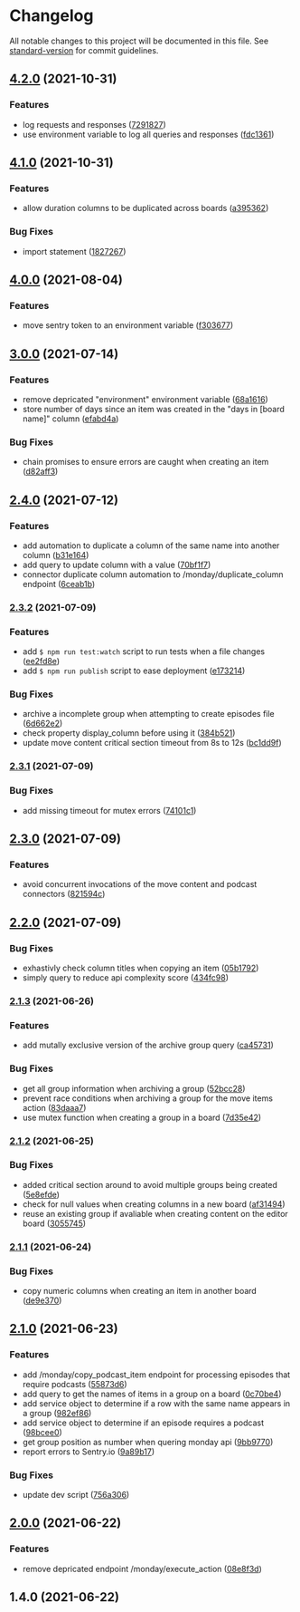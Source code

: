 # Changelog

All notable changes to this project will be documented in this file. See [standard-version](https://github.com/conventional-changelog/standard-version) for commit guidelines.

## [4.2.0](https://github.com/mokkapps/changelog-generator-demo/compare/v4.1.0...v4.2.0) (2021-10-31)


### Features

* log requests and responses ([7291827](https://github.com/mokkapps/changelog-generator-demo/commits/72918274016373a87971bc440e1c97ac0bfa20a5))
* use environment variable to log all queries and responses ([fdc1361](https://github.com/mokkapps/changelog-generator-demo/commits/fdc1361a864d49c3bdf6227439527a813352623b))

## [4.1.0](https://github.com/mokkapps/changelog-generator-demo/compare/v4.0.0...v4.1.0) (2021-10-31)


### Features

* allow duration columns to be duplicated across boards ([a395362](https://github.com/mokkapps/changelog-generator-demo/commits/a39536279c74cb1db905d7acc5c8fb3e3adcc2a7))


### Bug Fixes

* import statement ([1827267](https://github.com/mokkapps/changelog-generator-demo/commits/1827267988b785555f1694b0e7a798e99039efa5))

## [4.0.0](https://github.com/mokkapps/changelog-generator-demo/compare/v3.0.0...v4.0.0) (2021-08-04)


### Features

* move sentry token to an environment variable ([f303677](https://github.com/mokkapps/changelog-generator-demo/commits/f303677cb8fd36ba09b8889c95d39e9258d41123))

## [3.0.0](https://github.com/mokkapps/changelog-generator-demo/compare/v2.4.0...v3.0.0) (2021-07-14)


### Features

* remove depricated "environment" environment variable ([68a1616](https://github.com/mokkapps/changelog-generator-demo/commits/68a1616338b54cd71e35a01acf25a516d6731f15))
* store number of days since an item was created in the "days in [board name]" column ([efabd4a](https://github.com/mokkapps/changelog-generator-demo/commits/efabd4a7f8bed10afa38ee4fee1158b0330de8fc))


### Bug Fixes

* chain promises to ensure errors are caught when creating an item ([d82aff3](https://github.com/mokkapps/changelog-generator-demo/commits/d82aff33bd4132fcaf9eb07017e28345acd4356c))

## [2.4.0](https://github.com/mokkapps/changelog-generator-demo/compare/v2.3.2...v2.4.0) (2021-07-12)


### Features

* add automation to duplicate a column of the same name into another column ([b31e164](https://github.com/mokkapps/changelog-generator-demo/commits/b31e164fe71f4ef807b0aa2d049478e9ce724eb6))
* add query to update column with a value ([70bf1f7](https://github.com/mokkapps/changelog-generator-demo/commits/70bf1f776248fad89f9f74fdfe7c601bbab8b576))
* connector duplicate column automation to /monday/duplicate_column endpoint ([6ceab1b](https://github.com/mokkapps/changelog-generator-demo/commits/6ceab1b1c06e0c40c7d080d41510b851995855a8))

### [2.3.2](https://github.com/mokkapps/changelog-generator-demo/compare/v2.3.1...v2.3.2) (2021-07-09)

### Features

- add `$ npm run test:watch` script to run tests when a file changes ([ee2fd8e](https://github.com/mokkapps/changelog-generator-demo/commits/ee2fd8e90603688b42f0771f845cb69965bf1072))
- add `$ npm run publish` script to ease deployment ([e173214](https://github.com/mokkapps/changelog-generator-demo/commits/e173214adb94d594532a3e8869b5313efe001e5a))

### Bug Fixes

- archive a incomplete group when attempting to create episodes file ([6d662e2](https://github.com/mokkapps/changelog-generator-demo/commits/6d662e24bc928ae5f42e6483ea1f6f6e980ae460))
- check property display_column before using it ([384b521](https://github.com/mokkapps/changelog-generator-demo/commits/384b5212e98008bbaa289e2e51528f874ed72259))
- update move content critical section timeout from 8s to 12s ([bc1dd9f](https://github.com/mokkapps/changelog-generator-demo/commits/bc1dd9fdc64379f7f67e76928e1fe1d1f25fadd9))

### [2.3.1](https://github.com/mokkapps/changelog-generator-demo/compare/v2.3.0...v2.3.1) (2021-07-09)

### Bug Fixes

- add missing timeout for mutex errors ([74101c1](https://github.com/mokkapps/changelog-generator-demo/commits/74101c17be71672b4f89d20d01429287a5b78511))

## [2.3.0](https://github.com/mokkapps/changelog-generator-demo/compare/v2.2.0...v2.3.0) (2021-07-09)

### Features

- avoid concurrent invocations of the move content and podcast connectors ([821594c](https://github.com/mokkapps/changelog-generator-demo/commits/821594c5a335b4ae595c7ed092b2dd2da15f1677))

## [2.2.0](https://github.com/mokkapps/changelog-generator-demo/compare/v2.1.3...v2.2.0) (2021-07-09)

### Bug Fixes

- exhastivly check column titles when copying an item ([05b1792](https://github.com/mokkapps/changelog-generator-demo/commits/05b17925a4ea01272fdd75c45bf8e0bec76f52f7))
- simply query to reduce api complexity score ([434fc98](https://github.com/mokkapps/changelog-generator-demo/commits/434fc989f9854f6129f90e5f28194b55522a2449))

### [2.1.3](https://github.com/mokkapps/changelog-generator-demo/compare/v2.1.2...v2.1.3) (2021-06-26)

### Features

- add mutally exclusive version of the archive group query ([ca45731](https://github.com/mokkapps/changelog-generator-demo/commits/ca45731ec8c155816a5adfd279e9006417739598))

### Bug Fixes

- get all group information when archiving a group ([52bcc28](https://github.com/mokkapps/changelog-generator-demo/commits/52bcc28f84a3cac2ccfc58d59f25c081454cd843))
- prevent race conditions when archiving a group for the move items action ([83daaa7](https://github.com/mokkapps/changelog-generator-demo/commits/83daaa73c116a4a120c48a7ff052c63bd8d102cf))
- use mutex function when creating a group in a board ([7d35e42](https://github.com/mokkapps/changelog-generator-demo/commits/7d35e4258aedbe20e0eb1e4d141805b3efc75218))

### [2.1.2](https://github.com/mokkapps/changelog-generator-demo/compare/v2.1.1...v2.1.2) (2021-06-25)

### Bug Fixes

- added critical section around to avoid multiple groups being created ([5e8efde](https://github.com/mokkapps/changelog-generator-demo/commits/5e8efde75b66e08957d168251569810d2b41ddff))
- check for null values when creating columns in a new board ([af31494](https://github.com/mokkapps/changelog-generator-demo/commits/af31494e547c327eae42c1fbe42ba5a6d4b199d8))
- reuse an existing group if avaliable when creating content on the editor board ([3055745](https://github.com/mokkapps/changelog-generator-demo/commits/3055745986aa45abeefd990472e6b9224c59d959))

### [2.1.1](https://github.com/mokkapps/changelog-generator-demo/compare/v2.1.0...v2.1.1) (2021-06-24)

### Bug Fixes

- copy numeric columns when creating an item in another board ([de9e370](https://github.com/mokkapps/changelog-generator-demo/commits/de9e3703391e2d43552cfcd8f09186567b076740))

## [2.1.0](https://github.com/mokkapps/changelog-generator-demo/compare/v2.0.0...v2.1.0) (2021-06-23)

### Features

- add /monday/copy_podcast_item endpoint for processing episodes that require podcasts ([55873d6](https://github.com/mokkapps/changelog-generator-demo/commits/55873d6c0a884c5fa9f5aed0b0e3ed4ff52254f7))
- add query to get the names of items in a group on a board ([0c70be4](https://github.com/mokkapps/changelog-generator-demo/commits/0c70be48d2b1c0d1b0a3acb28be0912b3f75ef64))
- add service object to determine if a row with the same name appears in a group ([982ef86](https://github.com/mokkapps/changelog-generator-demo/commits/982ef8611c3d6a8175aa56fd4a02420c2debc9e1))
- add service object to determine if an episode requires a podcast ([98bcee0](https://github.com/mokkapps/changelog-generator-demo/commits/98bcee0aba98db6c08124c5928239b8ea5b8ec74))
- get group position as number when quering monday api ([9bb9770](https://github.com/mokkapps/changelog-generator-demo/commits/9bb97706d03435a6ec6925225af675475300c90a))
- report errors to Sentry.io ([9a89b17](https://github.com/mokkapps/changelog-generator-demo/commits/9a89b176fb55423c4f10ec5c0823d11aaa24f503))

### Bug Fixes

- update dev script ([756a306](https://github.com/mokkapps/changelog-generator-demo/commits/756a3062d0f3591807d991896ee605ea697fe573))

## [2.0.0](https://github.com/mokkapps/changelog-generator-demo/compare/v1.4.0...v2.0.0) (2021-06-22)

### Features

- remove depricated endpoint /monday/execute_action ([08e8f3d](https://github.com/mokkapps/changelog-generator-demo/commits/08e8f3d003708fad9b4c8bf42bf5b893784207ab))

## 1.4.0 (2021-06-22)
